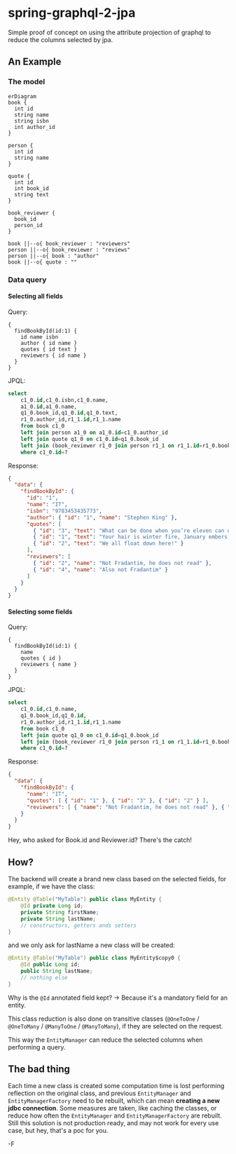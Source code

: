 # spring-graphql-2-jpa

Simple proof of concept on using the attribute projection of graphql to reduce the columns selected by jpa.

## An Example

### The model
``` mermaid
erDiagram
book {
  int id
  string name
  string isbn
  int author_id
}

person {
  int id
  string name
}

quote {
  int id
  int book_id
  string text
}

book_reviewer {
  book_id
  person_id
}

book ||--o{ book_reviewer : "reviewers"
person ||--o{ book_reviewer : "reviews"
person ||--o{ book : "author"
book ||--o{ quote : ""
```

### Data query

#### Selecting all fields
Query:
```
{
  findBookById(id:1) {
    id name isbn
    author { id name }
    quotes { id text }
    reviewers { id name }
  }
}
```

JPQL:
``` sql
select
	c1_0.id,c1_0.isbn,c1_0.name,
	a1_0.id,a1_0.name,
	q1_0.book_id,q1_0.id,q1_0.text,
	r1_0.author_id,r1_1.id,r1_1.name
	from book c1_0
	left join person a1_0 on a1_0.id=c1_0.author_id
	left join quote q1_0 on c1_0.id=q1_0.book_id 
	left join (book_reviewer r1_0 join person r1_1 on r1_1.id=r1_0.book_id) on c1_0.id=r1_0.author_id 
	where c1_0.id=?
```

Response:
``` json
{
  "data": {
    "findBookById": {
      "id": "1",
      "name": "IT",
      "isbn": "9783453435773",
      "author": { "id": "1", "name": "Stephen King" },
      "quotes": [
        { "id": "3", "text": "What can be done when you’re eleven can often never be done again." },
        { "id": "1", "text": "Your hair is winter fire, January embers, My heart burns there, too." },
        { "id": "2", "text": "We all float down here!" }
      ],
      "reviewers": [
        { "id": "2", "name": "Not Fradantim, he does not read" },
        { "id": "4", "name": "Also not Fradantim" }
      ]
    }
  }
}
```

#### Selecting some fields
Query:
```
{
  findBookById(id:1) {
    name
    quotes { id }
    reviewers { name }
  }
}
```

JPQL:
``` sql
select 
	c1_0.id,c1_0.name,
	q1_0.book_id,q1_0.id,
	r1_0.author_id,r1_1.id,r1_1.name
	from book c1_0 
	left join quote q1_0 on c1_0.id=q1_0.book_id 
	left join (book_reviewer r1_0 join person r1_1 on r1_1.id=r1_0.book_id) on c1_0.id=r1_0.author_id
	where c1_0.id=?
```

Response:
``` json
{
  "data": {
    "findBookById": {
      "name": "IT",
      "quotes": [ { "id": "1" }, { "id": "3" }, { "id": "2" } ],
      "reviewers": [ { "name": "Not Fradantim, he does not read" }, { "name": "Also not Fradantim" } ]
    }
  }
}
```

Hey, who asked for Book.id and Reviewer.id? There's the catch!

## How?

The backend will create a brand new class based on the selected fields, for example, if we have the class:
``` java
@Entity @Table("MyTable") public class MyEntity {
	@Id private Long id;
	private String firstName;
	private String lastName;
	// constructors, getters ands setters
}
```
and we only ask for lastName a new class will be created:
``` java
@Entity @Table("MyTable") public class MyEntity$copy0 {
	@Id public Long id;
	public String lastName;
	// nothing else
}
```

Why is the `@Id` annotated field kept? -> Because it's a mandatory field for an entity.

This class reduction is also done on transitive classes (`@OneToOne` / `@OneToMany` / `@ManyToOne` / `@ManyToMany`), if they are selected on the request.

This way the `EntityManager` can reduce the selected columns when performing a query.

## The bad thing

Each time a new class is created some computation time is lost performing reflection on the original class, and previous `EntityManager` and `EntityManagerFactory` need to be rebuilt, which can mean **creating a new jdbc connection**. Some measures are taken, like caching the classes, or reduce how often the `EntityManager` and `EntityManagerFactory` are rebuilt. Still this solution is not production ready, and may not work for every use case, but hey, that's a poc for you.

-F